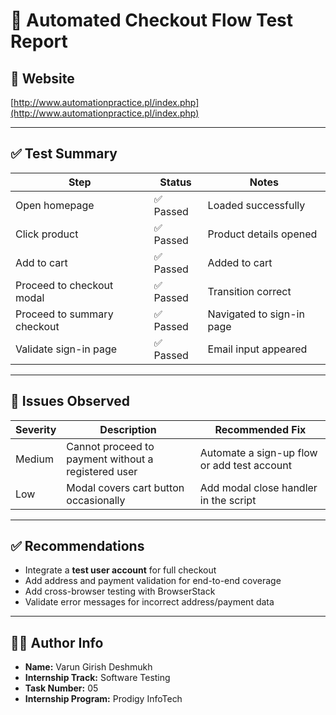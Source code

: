 # 🧪 Automated Checkout Flow Test Report

## 🔗 Website
[http://www.automationpractice.pl/index.php](http://www.automationpractice.pl/index.php)

---

## ✅ Test Summary

| Step                          | Status    | Notes                                                       |
|-------------------------------|-----------|-------------------------------------------------------------|
| Open homepage                 | ✅ Passed | Loaded successfully                                         |
| Click product                 | ✅ Passed | Product details opened                                      |
| Add to cart                   | ✅ Passed | Added to cart                                               |
| Proceed to checkout modal     | ✅ Passed | Transition correct                                          |
| Proceed to summary checkout   | ✅ Passed | Navigated to sign-in page                                   |
| Validate sign-in page         | ✅ Passed | Email input appeared                                        |

---

## 🧾 Issues Observed

| Severity | Description                                           | Recommended Fix                               |
|----------|-------------------------------------------------------|-----------------------------------------------|
| Medium   | Cannot proceed to payment without a registered user   | Automate a sign-up flow or add test account   |
| Low      | Modal covers cart button occasionally                 | Add modal close handler in the script         |

---

## ✅ Recommendations

- Integrate a **test user account** for full checkout  
- Add address and payment validation for end-to-end coverage  
- Add cross-browser testing with BrowserStack  
- Validate error messages for incorrect address/payment data

---

## 🧑‍💻 Author Info

- **Name:** Varun Girish Deshmukh  
- **Internship Track:** Software Testing  
- **Task Number:** 05  
- **Internship Program:** Prodigy InfoTech
